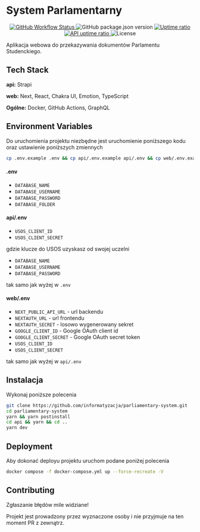 # System Parlamentarny

<p align="center">
  <a href="https://github.com/informatyzacja/parliamentary-system/actions">
    <img src="https://img.shields.io/github/actions/workflow/status/informatyzacja/parliamentary-system/ci.yml" alt="GitHub Workflow Status" />
  </a>
  <img src="https://img.shields.io/github/package-json/v/informatyzacja/parliamentary-system?filename=package.json" alt="GitHub package.json version" />
  <a href="https://status.samorzad.pwr.edu.pl/history/system-parlamentarny">
    <img src="https://img.shields.io/endpoint?url=https://raw.githubusercontent.com/informatyzacja/uptime/master/api/system-parlamentarny/uptime.json" alt="Uptime ratio" />
  </a>
  <a href="https://status.samorzad.pwr.edu.pl/history/system-parlamentarny-api">
    <img src="https://img.shields.io/endpoint?url=https://raw.githubusercontent.com/informatyzacja/uptime/master/api/system-parlamentarny-api/uptime.json&label=api uptime" alt="API uptime ratio" />
  </a>
  <img src="https://img.shields.io/github/license/informatyzacja/parliamentary-system" alt="License" />
</p>

Aplikacja webowa do przekazywania dokumentów Parlamentu Studenckiego.

## Tech Stack

**api:** Strapi

**web:** Next, React, Chakra UI, Emotion, TypeScript

**Ogólne:** Docker, GitHub Actions, GraphQL

## Environment Variables

Do uruchomienia projektu niezbędne jest uruchomienie poniższego kodu oraz ustawienie poniższych zmiennych

```bash
cp .env.example .env && cp api/.env.example api/.env && cp web/.env.example web/.env
```

#### .env

- `DATABASE_NAME`
- `DATABASE_USERNAME`
- `DATABASE_PASSWORD`
- `DATABASE_FOLDER`

#### api/.env

- `USOS_CLIENT_ID`
- `USOS_CLIENT_SECRET`

gdzie klucze do USOS uzyskasz od swojej uczelni

- `DATABASE_NAME`
- `DATABASE_USERNAME`
- `DATABASE_PASSWORD`

tak samo jak wyżej w `.env`

#### web/.env

- `NEXT_PUBLIC_API_URL` - url backendu
- `NEXTAUTH_URL` - url frontendu
- `NEXTAUTH_SECRET` - losowo wygenerowany sekret
- `GOOGLE_CLIENT_ID` - Google OAuth client id
- `GOOGLE_CLIENT_SECRET` - Google OAuth secret token
- `USOS_CLIENT_ID`
- `USOS_CLIENT_SECRET`

tak samo jak wyżej w `api/.env`

## Instalacja

Wykonaj poniższe polecenia

```bash
git clone https://github.com/informatyzacja/parliamentary-system.git
cd parliamentary-system
yarn && yarn postinstall
cd api && yarn && cd ..
yarn dev
```

## Deployment

Aby dokonać deployu projektu uruchom podane poniżej polecenia

```bash
docker compose -f docker-compose.yml up --force-recreate -V
```

## Contributing

Zgłaszanie błędów mile widziane!

Projekt jest prowadzony przez wyznaczone osoby i nie przyjmuje na ten moment PR z zewnątrz.

